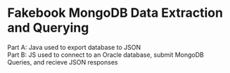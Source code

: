 # Fakebook MongoDB Data Extraction and Querying
Part A: Java used to export database to JSON<br/>
Part B: JS used to connect to an Oracle database, submit MongoDB Queries, and recieve JSON responses
